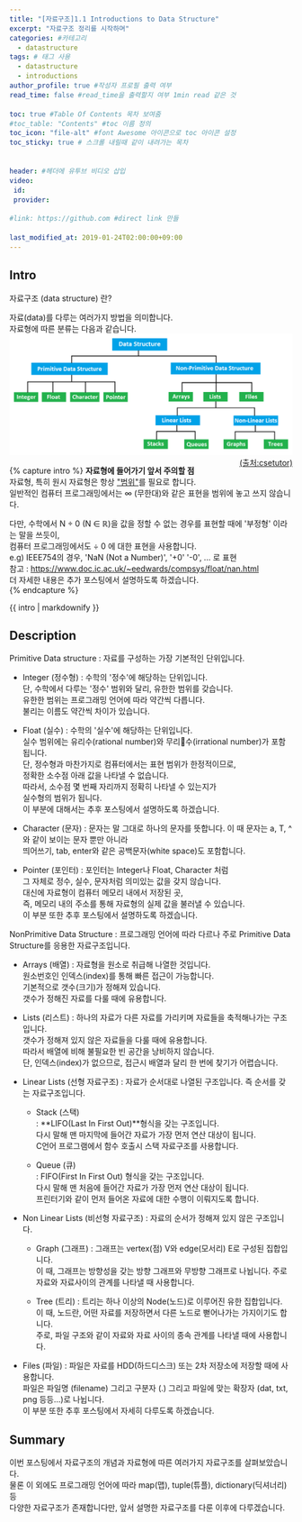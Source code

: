 ```yaml
---
title: "[자료구조]1.1 Introductions to Data Structure"
excerpt: "자료구조 정리를 시작하며"
categories: #카테고리
  - datastructure
tags: # 태그 사용
  - datastructure
  - introductions
author_profile: true #작성자 프로필 출력 여부
read_time: false #read_time을 출력할지 여부 1min read 같은 것

toc: true #Table Of Contents 목차 보여줌
#toc_table: "Contents" #toc 이름 정의
toc_icon: "file-alt" #font Awesome 아이콘으로 toc 아이콘 설정
toc_sticky: true # 스크롤 내릴때 같이 내려가는 목차


header: #헤더에 유투브 비디오 삽입
video:
 id:
 provider:

#link: https://github.com #direct link 만들

last_modified_at: 2019-01-24T02:00:00+09:00
---
```


## Intro
자료구조 (data structure) 란?

자료(data)를 다루는 여러가지 방법을 의미합니다.  
자료형에 따른 분류는 다음과 같습니다.  
![datastructure_01](/assets/images/datastructure/data-structure-01.png)  
<a href="https://www.csetutor.com/classification-of-data-structure-with-diagram/" style="float: right;">(출처:csetutor)</a>

{% capture intro %}
**자료형에 들어가기 앞서 주의할 점**  
자료형, 특히 원시 자료형은 항상 <u>"범위"</u>를 필요로 합니다.  
일반적인 컴퓨터 프로그래밍에서는 ∞ (무한대)와 같은 표현을 범위에 놓고 쓰지 않습니다.  

다만, 수학에서 N ÷ 0 (N ∈ ℝ)을 값을 정할 수 없는 경우를 표현할 때에 '부정형' 이라는 말을 쓰듯이,  
컴퓨터 프로그래밍에서도 ÷ 0 에 대한 표현을 사용합니다.  
e.g) IEEE754의 경우, 'NaN (Not a Number)', '+0' '-0', ... 로 표현  
     참고 : <https://www.doc.ic.ac.uk/~eedwards/compsys/float/nan.html>  
더 자세한 내용은 추가 포스팅에서 설명하도록 하겠습니다.  
{% endcapture %}
<div class="notice--primary">{{ intro | markdownify }}</div>  

## Description

Primitive Data structure
: 자료를 구성하는 가장 기본적인 단위입니다.  

- Integer (정수형)
: 수학의 '정수'에 해당하는 단위입니다.  
  단, 수학에서 다루는 '정수' 범위와 달리, 유한한 범위를 갖습니다.  
  유한한 범위는 프로그래밍 언어에 따라 약간씩 다릅니다.  
  불리는 이름도 약간씩 차이가 있습니다.    

- Float (실수)
: 수학의 '실수'에 해당하는 단위입니다.  
  실수 범위에는 유리수(rational number)와 무리수(irrational number)가
  포함됩니다.  
  단, 정수형과 마찬가지로 컴퓨터에서는 표현 범위가 한정적이므로,    
  정확한 소수점 아래 값을 나타낼 수 없습니다.  
  따라서, 소수점 몇 번째 자리까지 정확히 나타낼 수 있는지가  
  실수형의 범위가 됩니다.   
  이 부분에 대해서는 추후 포스팅에서 설명하도록 하겠습니다.  

- Character (문자)
: 문자는 말 그대로 하나의 문자를 뜻합니다.
  이 때 문자는 a, T, ^ 와 같이 보이는 문자 뿐만 아니라  
  띄어쓰기, tab, enter와 같은 공백문자(white space)도 포함합니다.  

- Pointer (포인터)
: 포인터는 Integer나 Float, Character 처럼  
  그 자체로 정수, 실수, 문자처럼 의미있는 값을 갖지 않습니다.  
  대신에 자료형이 컴퓨터 메모리 내에서 저장된 곳,  
  즉, 메모리 내의 주소를 통해 자료형의 실제 값을 불러낼 수 있습니다.  
  이 부분 또한 추후 포스팅에서 설명하도록 하겠습니다.

NonPrimitive Data Structure
: 프로그래밍 언어에 따라 다르나 주로 Primitive Data Structure를 응용한 자료구조입니다.

- Arrays (배열)
: 자료형을 원소로 취급해 나열한 것입니다.  
  원소번호인 인덱스(index)를 통해 빠른 접근이 가능합니다.  
  기본적으로 갯수(크기)가 정해져 있습니다.  
  갯수가 정해진 자료를 다룰 때에 유용합니다.  

- Lists (리스트)
: 하나의 자료가 다른 자료를 가리키며 자료들을 축적해나가는 구조입니다.  
  갯수가 정해져 있지 않은 자료들을 다룰 때에 유용합니다.  
  따라서 배열에 비해 불필요한 빈 공간을 낭비하지 않습니다.  
  단, 인덱스(index)가 없으므로, 접근시 배열과 달리 한 번에 찾기가 어렵습니다.

- Linear Lists (선형 자료구조)
: 자료가 순서대로 나열된 구조입니다. 즉 순서를 갖는 자료구조입니다.  
    - Stack (스택)  
      : **LIFO(Last In First Out)**형식을 갖는 구조입니다.   
        다시 말해 맨 마지막에 들어간 자료가 가장 먼저 연산 대상이 됩니다.  
        C언어 프로그램에서 함수 호출시 스택 자료구조를 사용합니다.  

    - Queue (큐)  
      : FIFO(First In First Out) 형식을 갖는 구조입니다.  
        다시 말해 맨 처음에 들어간 자료가 가장 먼저 연산 대상이 됩니다.  
        프린터기와 같이 먼저 들어온 자료에 대한 수행이 이뤄지도록 합니다.  
- Non Linear Lists (비선형 자료구조)
: 자료의 순서가 정해져 있지 않은 구조입니다.
    - Graph (그래프)
      : 그래프는 vertex(점) V와 edge(모서리) E로 구성된 집합입니다.  
        이 때, 그래프는 방향성을 갖는 방향 그래프와 무방향 그래프로 나뉩니다.
        주로 자료와 자료사이의 관계를 나타낼 때 사용합니다.  

    - Tree (트리)
      : 트리는 하나 이상의 Node(노드)로 이루어진 유한 집합입니다.  
        이 때, 노드란, 어떤 자료를 저장하면서 다른 노드로 뻗어나가는 가지이기도 합니다.  
        주로, 파일 구조와 같이 자료와 자료 사이의 종속 관계를 나타낼 때에 사용합니다.  

- Files (파일)
: 파일은 자료를 HDD(하드디스크) 또는 2차 저장소에 저장할 때에 사용합니다.  
  파일은 파일명 (filename) 그리고 구분자 (.) 그리고 파일에 맞는 확장자 (dat, txt, png 등등...)로 나뉩니다.  
  이 부분 또한 추후 포스팅에서 자세히 다루도록 하겠습니다.  


## Summary

이번 포스팅에서 자료구조의 개념과 자료형에 따른 여러가지 자료구조를 살펴보았습니다.  
물론 이 외에도 프로그래밍 언어에 따라 map(맵), tuple(튜플), dictionary(딕셔너리) 등  
다양한 자료구조가 존재합니다만, 앞서 설명한 자료구조를 다룬 이후에 다루겠습니다.  
